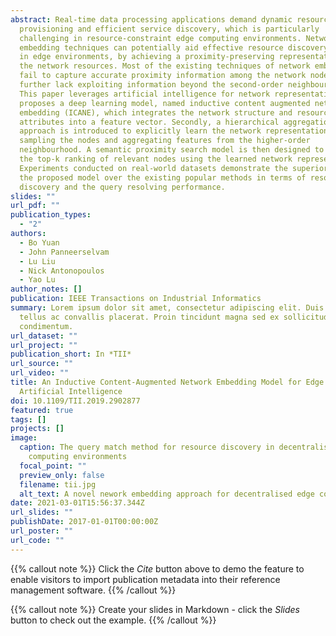 ```yaml
---
abstract: Real-time data processing applications demand dynamic resource
  provisioning and efficient service discovery, which is particularly
  challenging in resource-constraint edge computing environments. Network
  embedding techniques can potentially aid effective resource discovery services
  in edge environments, by achieving a proximity-preserving representation of
  the network resources. Most of the existing techniques of network embedding
  fail to capture accurate proximity information among the network nodes and
  further lack exploiting information beyond the second-order neighbourhood.
  This paper leverages artificial intelligence for network representation and
  proposes a deep learning model, named inductive content augmented network
  embedding (ICANE), which integrates the network structure and resource content
  attributes into a feature vector. Secondly, a hierarchical aggregation
  approach is introduced to explicitly learn the network representation through
  sampling the nodes and aggregating features from the higher-order
  neighbourhood. A semantic proximity search model is then designed to generate
  the top-k ranking of relevant nodes using the learned network representation.
  Experiments conducted on real-world datasets demonstrate the superiority of
  the proposed model over the existing popular methods in terms of resource
  discovery and the query resolving performance.
slides: ""
url_pdf: ""
publication_types:
  - "2"
authors:
  - Bo Yuan
  - John Panneerselvam
  - Lu Liu
  - Nick Antonopoulos
  - Yao Lu
author_notes: []
publication: IEEE Transactions on Industrial Informatics
summary: Lorem ipsum dolor sit amet, consectetur adipiscing elit. Duis posuere
  tellus ac convallis placerat. Proin tincidunt magna sed ex sollicitudin
  condimentum.
url_dataset: ""
url_project: ""
publication_short: In *TII*
url_source: ""
url_video: ""
title: An Inductive Content-Augmented Network Embedding Model for Edge
  Artificial Intelligence
doi: 10.1109/TII.2019.2902877
featured: true
tags: []
projects: []
image:
  caption: The query match method for resource discovery in decentralised
    computing environments
  focal_point: ""
  preview_only: false
  filename: tii.jpg
  alt_text: A novel nework embedding approach for decentralised edge computing
date: 2021-03-01T15:56:37.344Z
url_slides: ""
publishDate: 2017-01-01T00:00:00Z
url_poster: ""
url_code: ""
---
```

{{% callout note %}}
Click the *Cite* button above to demo the feature to enable visitors to import publication metadata into their reference management software.
{{% /callout %}}

{{% callout note %}}
Create your slides in Markdown - click the *Slides* button to check out the example.
{{% /callout %}}
